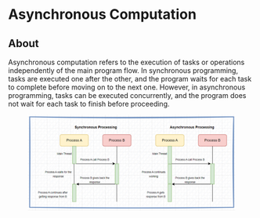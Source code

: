 # Asynchronous Computation

## About

Asynchronous computation refers to the execution of tasks or operations independently of the main program flow. In synchronous programming, tasks are executed one after the other, and the program waits for each task to complete before moving on to the next one. However, in asynchronous programming, tasks can be executed concurrently, and the program does not wait for each task to finish before proceeding.

<figure><img src="../../../../.gitbook/assets/image (266).png" alt=""><figcaption></figcaption></figure>
